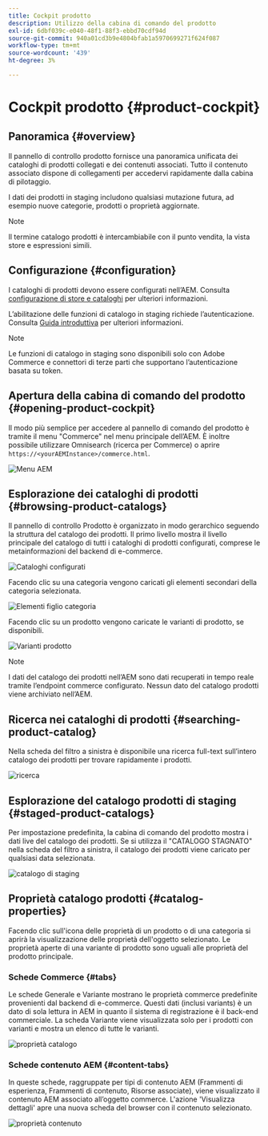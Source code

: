 ```yaml
---
title: Cockpit prodotto
description: Utilizzo della cabina di comando del prodotto
exl-id: 6dbf039c-e040-48f1-88f3-ebbd70cdf94d
source-git-commit: 940a01cd3b9e4804bfab1a5970699271f624f087
workflow-type: tm+mt
source-wordcount: '439'
ht-degree: 3%

---
```


# Cockpit prodotto {#product-cockpit}

## Panoramica {#overview}

Il pannello di controllo prodotto fornisce una panoramica unificata dei cataloghi di prodotti collegati e dei contenuti associati. Tutto il contenuto associato dispone di collegamenti per accedervi rapidamente dalla cabina di pilotaggio.

I dati dei prodotti in staging includono qualsiasi mutazione futura, ad esempio nuove categorie, prodotti o proprietà aggiornate.

>[!NOTE]
>
>Il termine catalogo prodotti è intercambiabile con il punto vendita, la vista store e espressioni simili.

## Configurazione {#configuration}

I cataloghi di prodotti devono essere configurati nell’AEM. Consulta [configurazione di store e cataloghi](https://experienceleague.adobe.com/docs/experience-manager-cloud-service/content-and-commerce/storefront/getting-started.html?#catalog) per ulteriori informazioni.

L’abilitazione delle funzioni di catalogo in staging richiede l’autenticazione. Consulta [Guida introduttiva](https://experienceleague.adobe.com/docs/experience-manager-cloud-service/content-and-commerce/storefront/getting-started.html?lang=it) per ulteriori informazioni.

>[!NOTE]
>
>Le funzioni di catalogo in staging sono disponibili solo con Adobe Commerce e connettori di terze parti che supportano l’autenticazione basata su token.

## Apertura della cabina di comando del prodotto {#opening-product-cockpit}

Il modo più semplice per accedere al pannello di comando del prodotto è tramite il menu &quot;Commerce&quot; nel menu principale dell’AEM. È inoltre possibile utilizzare Omnisearch (ricerca per Commerce) o aprire `https://<yourAEMInstance>/commerce.html`.

![Menu AEM](../assets/aem-menu.png)

## Esplorazione dei cataloghi di prodotti {#browsing-product-catalogs}

Il pannello di controllo Prodotto è organizzato in modo gerarchico seguendo la struttura del catalogo dei prodotti. Il primo livello mostra il livello principale del catalogo di tutti i cataloghi di prodotti configurati, comprese le metainformazioni del backend di e-commerce.

![Cataloghi configurati](../assets/catalog-overview.png)

Facendo clic su una categoria vengono caricati gli elementi secondari della categoria selezionata.

![Elementi figlio categoria](../assets/catalog-category-children.png)

Facendo clic su un prodotto vengono caricate le varianti di prodotto, se disponibili.

![Varianti prodotto](../assets/catalog-product-variation.png)

>[!NOTE]
>
>I dati del catalogo dei prodotti nell’AEM sono dati recuperati in tempo reale tramite l’endpoint commerce configurato. Nessun dato del catalogo prodotti viene archiviato nell’AEM.

## Ricerca nei cataloghi di prodotti {#searching-product-catalog}

Nella scheda del filtro a sinistra è disponibile una ricerca full-text sull’intero catalogo dei prodotti per trovare rapidamente i prodotti.

![ricerca](../assets/search-cockpit.png)

## Esplorazione del catalogo prodotti di staging {#staged-product-catalogs}

Per impostazione predefinita, la cabina di comando del prodotto mostra i dati live del catalogo dei prodotti. Se si utilizza il &quot;CATALOGO STAGNATO&quot; nella scheda del filtro a sinistra, il catalogo dei prodotti viene caricato per qualsiasi data selezionata.

![catalogo di staging](../assets/staged-cockpit.png)

## Proprietà catalogo prodotti {#catalog-properties}

Facendo clic sull&#39;icona delle proprietà di un prodotto o di una categoria si aprirà la visualizzazione delle proprietà dell&#39;oggetto selezionato. Le proprietà aperte di una variante di prodotto sono uguali alle proprietà del prodotto principale.

### Schede Commerce {#tabs}

Le schede Generale e Variante mostrano le proprietà commerce predefinite provenienti dal backend di e-commerce. Questi dati (inclusi variants) è un dato di sola lettura in AEM in quanto il sistema di registrazione è il back-end commerciale. La scheda Variante viene visualizzata solo per i prodotti con varianti e mostra un elenco di tutte le varianti.

![proprietà catalogo](../assets/catalog-properties.png)

### Schede contenuto AEM {#content-tabs}

In queste schede, raggruppate per tipi di contenuto AEM (Frammenti di esperienza, Frammenti di contenuto, Risorse associate), viene visualizzato il contenuto AEM associato all’oggetto commerce. L&#39;azione &#39;Visualizza dettagli&#39; apre una nuova scheda del browser con il contenuto selezionato.

![proprietà contenuto](../assets/content-properties.png)
